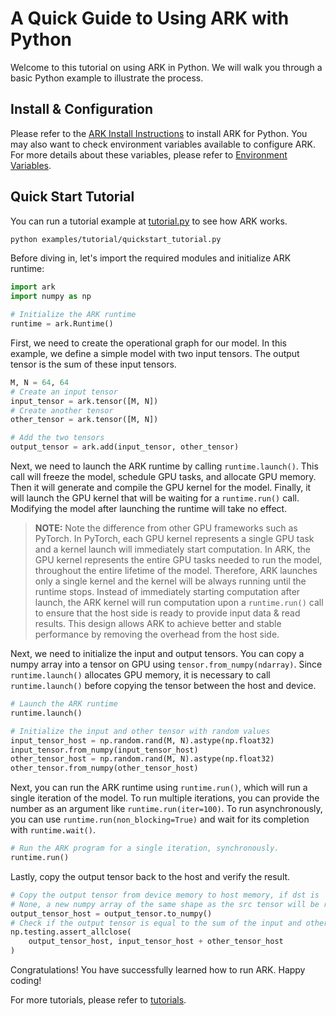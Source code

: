 # A Quick Guide to Using ARK with Python

Welcome to this tutorial on using ARK in Python. We will walk you through a basic Python example to illustrate the process.

## Install & Configuration

Please refer to the [ARK Install Instructions](./install.md) to install ARK for Python. You may also want to check environment variables available to configure ARK. For more details about these variables, please refer to [Environment Variables](./env.md).

## Quick Start Tutorial

You can run a tutorial example at [tutorial.py](../examples/tutorial/quickstart_tutorial.py) to see how ARK works.

```bash
python examples/tutorial/quickstart_tutorial.py
```

Before diving in, let's import the required modules and initialize ARK runtime:

```python
import ark
import numpy as np

# Initialize the ARK runtime
runtime = ark.Runtime()

```
First, we need to create the operational graph for our model. In this example, we define a simple model with two input tensors. The output tensor is the sum of these input tensors.

```python
M, N = 64, 64
# Create an input tensor
input_tensor = ark.tensor([M, N])
# Create another tensor
other_tensor = ark.tensor([M, N])

# Add the two tensors
output_tensor = ark.add(input_tensor, other_tensor)
```

Next, we need to launch the ARK runtime by calling `runtime.launch()`. This call will freeze the model, schedule GPU tasks, and allocate GPU memory. Then it will generate and compile the GPU kernel for the model. Finally, it will launch the GPU kernel that will be waiting for a `runtime.run()` call. Modifying the model after launching the runtime will take no effect.

> **NOTE:** Note the difference from other GPU frameworks such as PyTorch. In PyTorch, each GPU kernel represents a single GPU task and a kernel launch will immediately start computation. In ARK, the GPU kernel represents the entire GPU tasks needed to run the model, throughout the entire lifetime of the model. Therefore, ARK launches only a single kernel and the kernel will be always running until the runtime stops. Instead of immediately starting computation after launch, the ARK kernel will run computation upon a `runtime.run()` call to ensure that the host side is ready to provide input data & read results. This design allows ARK to achieve better and stable performance by removing the overhead from the host side.

Next, we need to initialize the input and output tensors. You can copy a numpy array into a tensor on GPU using `tensor.from_numpy(ndarray)`. Since `runtime.launch()` allocates GPU memory, it is necessary to call `runtime.launch()` before copying the tensor between the host and device.

```python
# Launch the ARK runtime
runtime.launch()

# Initialize the input and other tensor with random values
input_tensor_host = np.random.rand(M, N).astype(np.float32)
input_tensor.from_numpy(input_tensor_host)
other_tensor_host = np.random.rand(M, N).astype(np.float32)
other_tensor.from_numpy(other_tensor_host)
```

Next, you can run the ARK runtime using `runtime.run()`, which will run a single iteration of the model. To run multiple iterations, you can provide the number as an argument like `runtime.run(iter=100)`. To run asynchronously, you can use `runtime.run(non_blocking=True)` and wait for its completion with `runtime.wait()`.

```python
# Run the ARK program for a single iteration, synchronously.
runtime.run()
```

Lastly, copy the output tensor back to the host and verify the result.

```python
# Copy the output tensor from device memory to host memory, if dst is 
# None, a new numpy array of the same shape as the src tensor will be returned
output_tensor_host = output_tensor.to_numpy()
# Check if the output tensor is equal to the sum of the input and other tensor
np.testing.assert_allclose(
    output_tensor_host, input_tensor_host + other_tensor_host
)
```

Congratulations! You have successfully learned how to run ARK. Happy coding!

For more tutorials, please refer to [tutorials](./tutorial/).
